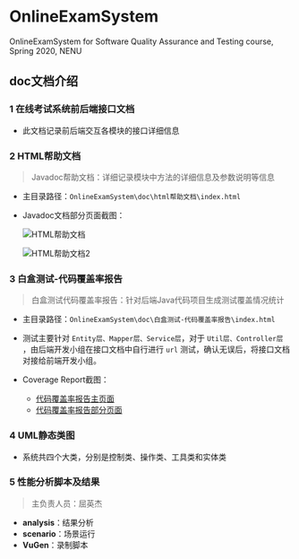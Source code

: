 # OnlineExamSystem
OnlineExamSystem for Software Quality Assurance and Testing course, Spring 2020, NENU 

## doc文档介绍
### 1 在线考试系统前后端接口文档
- 此文档记录前后端交互各模块的接口详细信息

### 2 HTML帮助文档
>Javadoc帮助文档：详细记录模块中方法的详细信息及参数说明等信息
- 主目录路径：`OnlineExamSystem\doc\html帮助文档\index.html`
- Javadoc文档部分页面截图：

    ![HTML帮助文档](https://cdn.jsdelivr.net/gh/leungll/ImgHosting/img/html帮助文档.jpg)

    ![HTML帮助文档2](https://cdn.jsdelivr.net/gh/leungll/ImgHosting/img/html帮助文档2.jpg)

### 3 白盒测试-代码覆盖率报告
> 白盒测试代码覆盖率报告：针对后端Java代码项目生成测试覆盖情况统计

- 主目录路径：`OnlineExamSystem\doc\白盒测试-代码覆盖率报告\index.html`

- 测试主要针对 `Entity层、Mapper层、Service层`，对于 `Util层、Controller层` ，由后端开发小组在接口文档中自行进行 `url` 测试，确认无误后，将接口文档对接给前端开发小组。
- Coverage Report截图：
    - [代码覆盖率报告主页面](https://cdn.jsdelivr.net/gh/leungll/ImgHosting/img/代码覆盖率报告主页面.jpg)
    - [代码覆盖率报告部分页面](https://cdn.jsdelivr.net/gh/leungll/ImgHosting/img/报告部分页面.jpg)

### 4 UML静态类图
- 系统共四个大类，分别是控制类、操作类、工具类和实体类

### 5 性能分析脚本及结果
>主负责人员：屈英杰
- **analysis**：结果分析
- **scenario**：场景运行
- **VuGen**：录制脚本